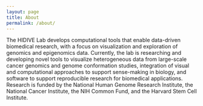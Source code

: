 ```yaml
---
layout: page
title: About
permalink: /about/
---
```

The HIDIVE Lab develops computational tools that enable data-driven biomedical research, with a focus on visualization and exploration of genomics and epigenomics data. Currently, the lab is researching and developing novel tools to visualize heterogeneous data from large-scale cancer genomics and genome conformation studies, integration of visual and computational approaches to support sense-making in biology, and software to support reproducible research for biomedical applications. Research is funded by the National Human Genome Research Institute, the National Cancer Institute, the NIH Common Fund, and the Harvard Stem Cell Institute.

